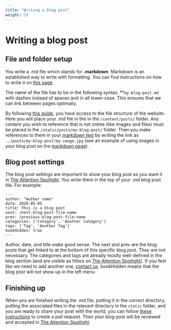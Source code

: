 ```yaml
---
title: "Writing a blog post"
weight: 10
---
```


# Writing a blog post

## File and folder setup

You write a .md file which stands for **.markdown**. Markdown is an established way to write with formatting. You can find instructions on how to write it on [this page](markdown.md).

The name of the file has to be in the following syntax:
\*\*`my-blog-post.md` with dashes instead of
spaces and in all lower-case. This ensures that we can
link between pages optimally.

By following [this guide](_index.md), you have access to the
file structure of the website. Here you will place your .md
file in the in the `/content/posts/` folder. Any content you
wish to reference that is not online (like images and files)
must be placed in the `/static/posts/my-blog-post/` folder.
Then you make references to
them in your [markdown text](markdown.md) by writing the link as
`../posts/my-blog-post/my-image.jpg` (see an example of using
images in your blog post on the [markdown page](markdown.md)).

## Blog post settings

The blog post settings are important to show your blog post
as you want it in [The Attention Spotlight](../../posts/_index.md).
You write them in the top of your .md blog post file. For example:

```
---
author: "Author name"
date: 2020-05-05
title: This is a blog post
next: /next-blog-post-file-name
prev: /previous-blog-post-file-name
categories: ['Category', 'Another Category']
tags: ['Tag', 'Another Tag']
bookHidden: true
---
```

Author, date, and title make good sense. The next and prev are the
blog posts that get linked to at the bottom of this specific blog
post. They are not necessary. The categories and tags are already
mostly well-defined in the blog section (and are visible as filters
on [The Attention Spotlight](../../posts/_index.md)). If you feel
like we need to add another one, [contact us](../contact/_index.md).
bookHidden means that the blog post will not show up in the left menu.

## Finishing up

When you are finished writing the .md file, putting it in
the correct directory, putting the associated files in the
relevant directory in the `static` folder, and you are ready
to share your post with the world, you can follow
[these instructions](_index.md) to create a pull request. Then
your blog post will be reviewed and accepted in
[The Attention Spotlight](../../posts/_index.md).
